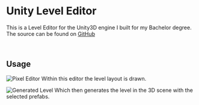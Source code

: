 
# Unity Level Editor

This is a Level Editor for the Unity3D engine I built for my Bachelor degree.
<br/>
The source can be found on [GitHub](https://github.com/grandauto3/UnityLevelEditor)

<br/>

## Usage

![Pixel Editor](assets/images/pixel_editor.png)
Within this editor the level layout is drawn.

![Generated Level](assets/images/3d-scene.png)
Which then generates the level in the 3D scene with the selected prefabs.
